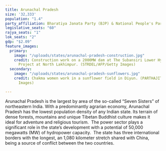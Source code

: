 ```yaml
---
title: Arunachal Pradesh
size: '32,333'
population: "1.4"
party_affiliation: Bharatiya Janata Party (BJP) & National People's Party (NPP)
legislative_seats: "60"
rajya_seats: "1"
lok_seats: "2"
gdp: "$2.09"
feature_images:
  primary:
    image: "/uploads/states/arunachal-pradesh-construction.jpg"
    credit: Construction work on a 2000MW dam at The Subansiri Lower Hydroelectric
      Project at North Lakhimpur. (STRDEL/AFP/Getty Images)
  secondary:
    image: "/uploads/states/arunachal-pradesh-sunflowers.jpg"
    credit: Chakma women work in a sunflower field in Diyun. (PARTHAJIT DATTA/AFP/Getty
      Images)

---
```

Arunachal Pradesh is the largest by area of the so-called “Seven Sisters” of northeastern India. With a predominantly agrarian economy, Arunachal Pradesh has the lowest population density of any Indian state. Its terrain of dense forests, mountains and unique Tibetan Buddhist culture makes it ideal for adventure and religious tourism.  The power sector plays a significant role in the state’s development with a potential of 50,000 megawatts (MW) of hydropower capacity.  The state has three international borders with the longest, an 1,080 kilometer stretch shared with China, being a source of conflict between the two countries.